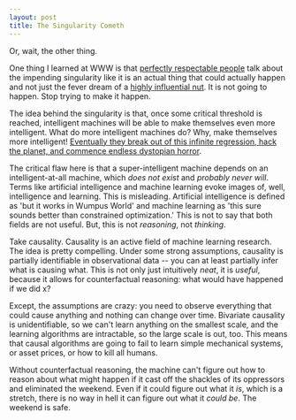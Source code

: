 ```yaml
---
layout: post
title: The Singularity Cometh
---
```

Or, wait, the other thing.

One thing I learned at WWW is that [perfectly respectable
people](http://en.wikipedia.org/wiki/Tim_Berners-Lee) talk about the
impending singularity like it is an actual thing that could actually
happen and not just the fever dream of a [highly influential
nut](http://en.wikipedia.org/wiki/Ray_Kurzweil).  It is not going to
happen.  Stop trying to make it happen.

The idea behind the singularity is that, once some critical threshold
is reached, intelligent machines will be able to make themselves even
more intelligent.  What do more intelligent machines do?  Why, make
themselves more intelligent!  [Eventually they break out of this
infinite regression, hack the planet, and commence endless dystopian
horror](http://en.wikipedia.org/wiki/Terminator_(franchise)).

The critical flaw here is that a super-intelligent machine depends on an
intelligent-at-all machine, which *does not exist* and *probably never
will*.  Terms like artificial intelligence and machine learning evoke
images of, well, intelligence and learning.  This is misleading.
Artificial intelligence is defined as 'but it works in Wumpus World'
and machine learning as 'this sure sounds better than constrained
optimization.'  This is not to say that both fields are not
useful. But, this is not *reasoning*, not *thinking*.

Take causality.  Causality is an active field of machine learning
research.  The idea is pretty compelling.  Under some strong
assumptions, causality is partially identifiable in observational data
-- you can at least partially infer what is causing what.  This is not
only just intuitively *neat*, it is *useful*, because it allows for
counterfactual reasoning: what would have happened if we did x?

Except, the assumptions are crazy: you need to observe everything that
could cause anything and nothing can change over time.  Bivariate
causality is unidentifiable, so we can't learn anything on the
smallest scale, and the learning algorithms are intractable, so the
large scale is out, too.  This means that causal algorithms are going
to fail to learn simple mechanical systems, or asset prices, or how to
kill all humans.

Without counterfactual reasoning, the machine can't figure out how to
reason about what might happen if it cast off the shackles of its
oppressors and eliminated the weekend.  Even if it could figure out
what it *is*, which is a stretch, there is no way in hell it can figure
out what it *could be*.  The weekend is safe.









